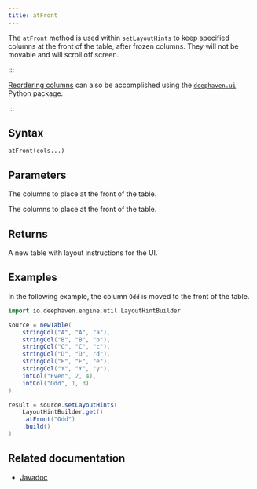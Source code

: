 ```yaml
---
title: atFront
---
```


The `atFront` method is used within `setLayoutHints` to keep specified columns at the front of the table, after frozen columns. They will not be movable and will scroll off screen.

:::

[Reordering columns](https://deephaven.io/core/ui/docs/components/table/#column-order-and-visibility) can also be accomplished using the [`deephaven.ui`](/core/ui/docs/) Python package.

:::

## Syntax

```
atFront(cols...)
```

## Parameters

<ParamTable>
<Param name="cols" type="String...">

The columns to place at the front of the table.

</Param>
<Param name="cols" type="Collection<String>">

The columns to place at the front of the table.

</Param>
</ParamTable>

## Returns

A new table with layout instructions for the UI.

## Examples

In the following example, the column `Odd` is moved to the front of the table.

```groovy order=source,result default=result
import io.deephaven.engine.util.LayoutHintBuilder

source = newTable(
    stringCol("A", "A", "a"),
    stringCol("B", "B", "b"),
    stringCol("C", "C", "c"),
    stringCol("D", "D", "d"),
    stringCol("E", "E", "e"),
    stringCol("Y", "Y", "y"),
    intCol("Even", 2, 4),
    intCol("Odd", 1, 3)
)

result = source.setLayoutHints(
    LayoutHintBuilder.get()
    .atFront("Odd")
    .build()
)
```

## Related documentation

- [Javadoc](/core/javadoc/io/deephaven/engine/util/LayoutHintBuilder.html)
